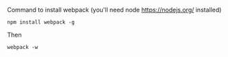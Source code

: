 Command to install webpack (you'll need node https://nodejs.org/ installed)

    npm install webpack -g

Then

    webpack -w
